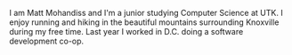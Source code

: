 I am Matt Mohandiss and I'm a junior studying Computer Science at UTK. I enjoy running and hiking in the beautiful mountains surrounding Knoxville during my free time. Last year I worked in D.C. doing a software development co-op.
